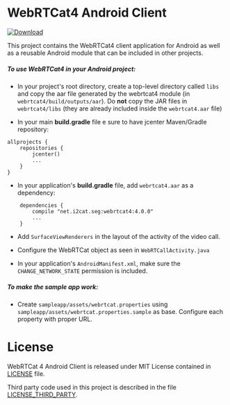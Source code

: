 WebRTCat4 Android Client
========================

[ ![Download](https://api.bintray.com/packages/seg-i2cat/WebRTCat/webrtcat4_android/images/download.svg) ](https://bintray.com/seg-i2cat/WebRTCat/webrtcat4_android/_latestVersion)

This project contains the WebRTCat4 client application for Android as well as
a reusable Android module that can be included in other projects.

##### To use WebRTCat4 in your Android project:
- In your project's root directory, create a top-level directory called `libs` and copy the aar file generated by the webrtcat4 module (in `webrtcat4/build/outputs/aar`). Do **not** copy the JAR files in `webrtcat4/libs` (they are already included inside the `webrtcat4.aar` file)


- In your main **build.gradle** file e sure to have jcenter Maven/Gradle repository:

```
allprojects {
    repositories {
        jcenter()
        ...
    }
}
```
- In your application's **build.gradle** file, add `webrtcat4.aar` as a dependency:

```
    dependencies {
        compile "net.i2cat.seg:webrtcat4:4.0.0"
        ...
    }
```

- Add `SurfaceViewRenderers` in the layout of the activity of the video call.

- Configure the WebRTCat object as seen in `WebRTCallActivity.java`

- In your application's `AndroidManifest.xml`, make sure the `CHANGE_NETWORK_STATE` permission is included.

##### To make the sample app work:
- Create `sampleapp/assets/webrtcat.properties` using `sampleapp/assets/webrtcat.properties.sample` as base. Configure each property with proper URL.

# License

WebRTCat 4 Android Client is released under MIT License contained in [LICENSE](LICENSE) file.

Third party code used in this project is described in the file [LICENSE_THIRD_PARTY](LICENSE_THIRD_PARTY).